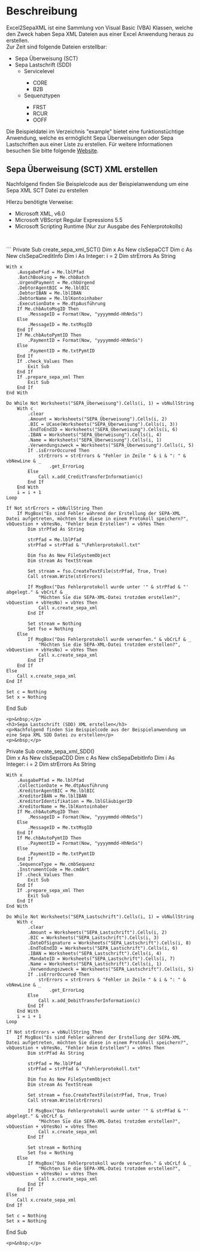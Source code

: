 <h1>Beschreibung</h1>
<p>Excel2SepaXML ist eine Sammlung von Visual Basic (VBA) Klassen, welche den Zweck haben Sepa XML Dateien aus einer Excel Anwendung heraus zu erstellen.<br> 
Zur Zeit sind folgende Dateien erstellbar:</p>
<ul>
  <li>Sepa Überweisung (SCT)</li>
  <li>Sepa Lastschrift (SDD)<br>
    <ul>
      <li>Servicelevel</li>
        <ul>
          <li>CORE</li>
          <li>B2B</li>
         </ul>
      <li>Sequenztypen</li>
        <ul>
          <li>FRST</li>
          <li>RCUR</li>
          <li>OOFF</li>
        </ul>
      </ul>
   </li>
</ul>
<p>Die Beispieldatei im Verzeichnis "example" bietet eine funktionstüchtige Anwendung, welche es ermöglicht Sepa Überweisungen oder Sepa Lastschriften aus einer Liste zu erstellen. Für weitere Informationen besuchen Sie bitte folgende <a href="https://jansesoft.de/blog/index.php/excel2sepaxml/">Website</a>.</p>
<h2>Sepa Überweisung (SCT) XML erstellen</h2>
<p>Nachfolgend finden Sie Beispielcode aus der Beispielanwendung um eine Sepa XML SCT Datei zu erstellen</p>
<p>HIerzu benötigte Verweise:</p>
<ul>
  <li>Microsoft XML, v6.0</li>
  <li>Microsoft VBScript Regular Expressions 5.5</li>
  <li>Microsoft Scripting Runtime (Nur zur Ausgabe des Fehlerprotokolls)</li>
</ul>
<p>&nbsp;</p>
```
Private Sub create_sepa_xml_SCT()
    Dim x As New clsSepaCCT
    Dim c As New clsSepaCreditInfo
    Dim i As Integer: i = 2
    Dim strErrors As String
    
    With x
        .AusgabePfad = Me.lblPfad
        .BatchBooking = Me.chbBatch
        .UrgendPayment = Me.chbUrgend
        .DebtorAgentBIC = Me.lblBIC
        .DebtorIBAN = Me.lblIBAN
        .DebtorName = Me.lblKontoinhaber
        .ExecutionDate = Me.dtpAusführung
        If Me.chbAutoMsgID Then
            .MessageID = Format(Now, "yyyymmdd-HhNnSs")
        Else
            .MessageID = Me.txtMsgID
        End If
        If Me.chbAutoPymtID Then
            .PaymentID = Format(Now, "yyyymmdd-HhNnSs")
        Else
            .PaymentID = Me.txtPymtID
        End If
        If .check_Values Then
            Exit Sub
        End If
        If .prepare_sepa_xml Then
            Exit Sub
        End If
    End With
    
    Do While Not Worksheets("SEPA_Überweisung").Cells(i, 1) = vbNullString
        With c
            .clear
            .Amount = Worksheets("SEPA_Überweisung").Cells(i, 2)
            .BIC = UCase(Worksheets("SEPA_Überweisung").Cells(i, 3))
            .EndToEndID = Worksheets("SEPA_Überweisung").Cells(i, 6)
            .IBAN = Worksheets("SEPA_Überweisung").Cells(i, 4)
            .Name = Worksheets("SEPA_Überweisung").Cells(i, 1)
            .Verwendungszweck = Worksheets("SEPA_Überweisung").Cells(i, 5)
            If .isErrorOccured Then
                strErrors = strErrors & "Fehler in Zeile " & i & ": " & vbNewLine & _
                    .get_ErrorLog
            Else
                Call x.add_CreditTransferInformation(c)
            End If
        End With
        i = i + 1
    Loop
    
    If Not strErrors = vbNullString Then
        If MsgBox("Es sind Fehler während der Erstellung der SEPA-XML Datei aufgetreten, möchten Sie diese in einem Protokoll speichern?", vbQuestion + vbYesNo, "Fehler beim Erstellen") = vbYes Then
            Dim strPfad As String
            
            strPfad = Me.lblPfad
            strPfad = strPfad & "\Fehlerprotokoll.txt"
            
            Dim fso As New FileSystemObject
            Dim stream As TextStream
            
            Set stream = fso.CreateTextFile(strPfad, True, True)
            Call stream.Write(strErrors)
            
            If MsgBox("Das Fehlerprotokoll wurde unter '" & strPfad & "' abgelegt." & vbCrLf & _
                "Möchten Sie die SEPA-XML-Datei trotzdem erstellen?", vbQuestion + vbYesNo) = vbYes Then
                Call x.create_sepa_xml
            End If
            
            Set stream = Nothing
            Set fso = Nothing
        Else
            If MsgBox("Das Fehlerprotokoll wurde verworfen." & vbCrLf & _
                "Möchten Sie die SEPA-XML-Datei trotzdem erstellen?", vbQuestion + vbYesNo) = vbYes Then
                Call x.create_sepa_xml
            End If
        End If
    Else
        Call x.create_sepa_xml
    End If
    
    Set c = Nothing
    Set x = Nothing
End Sub
```
<p>&nbsp;</p>
<h3>Sepa Lastschrift (SDD) XML erstellen</h3>
<p>Nachfolgend finden Sie Beispielcode aus der Beispielanwendung um eine Sepa XML SDD Datei zu erstellen</p>
<p>&nbsp;</p>
```
Private Sub create_sepa_xml_SDD()  
    Dim x As New clsSepaCDD
    Dim c As New clsSepaDebitInfo
    Dim i As Integer: i = 2
    Dim strErrors As String
    
    With x
        .AusgabePfad = Me.lblPfad
        .CollectionDate = Me.dtpAusführung
        .KreditorAgentBIC = Me.lblBIC
        .KreditorIBAN = Me.lblIBAN
        .KreditorIdentifikation = Me.lblGläubigerID
        .KreditorName = Me.lblKontoinhaber
        If Me.chbAutoMsgID Then
            .MessageID = Format(Now, "yyyymmdd-HhNnSs")
        Else
            .MessageID = Me.txtMsgID
        End If
        If Me.chbAutoPymtID Then
            .PaymentID = Format(Now, "yyyymmdd-HhNnSs")
        Else
            .PaymentID = Me.txtPymtID
        End If
        .SequenceType = Me.cmbSequenz
        .InstrumentCode = Me.cmdArt
        If .check_Values Then
            Exit Sub
        End If
        If .prepare_sepa_xml Then
            Exit Sub
        End If
    End With
    
    Do While Not Worksheets("SEPA_Lastschrift").Cells(i, 1) = vbNullString
        With c
            .clear
            .Amount = Worksheets("SEPA_Lastschrift").Cells(i, 2)
            .BIC = Worksheets("SEPA_Lastschrift").Cells(i, 3)
            .DateOfSignature = Worksheets("SEPA_Lastschrift").Cells(i, 8)
            .EndToEndID = Worksheets("SEPA_Lastschrift").Cells(i, 6)
            .IBAN = Worksheets("SEPA_Lastschrift").Cells(i, 4)
            .MandateID = Worksheets("SEPA_Lastschrift").Cells(i, 7)
            .Name = Worksheets("SEPA_Lastschrift").Cells(i, 1)
            .Verwendungszweck = Worksheets("SEPA_Lastschrift").Cells(i, 5)
            If .isErrorOccured Then
                strErrors = strErrors & "Fehler in Zeile " & i & ": " & vbNewLine & _
                    .get_ErrorLog
            Else
                Call x.add_DebitTransferInformation(c)
            End If
        End With
        i = i + 1
    Loop
    
    If Not strErrors = vbNullString Then
        If MsgBox("Es sind Fehler während der Erstellung der SEPA-XML Datei aufgetreten, möchten Sie diese in einem Protokoll speichern?", vbQuestion + vbYesNo, "Fehler beim Erstellen") = vbYes Then
            Dim strPfad As String
            
            strPfad = Me.lblPfad
            strPfad = strPfad & "\Fehlerprotokoll.txt"
            
            Dim fso As New FileSystemObject
            Dim stream As TextStream
            
            Set stream = fso.CreateTextFile(strPfad, True, True)
            Call stream.Write(strErrors)
            
            If MsgBox("Das Fehlerprotokoll wurde unter '" & strPfad & "' abgelegt." & vbCrLf & _
                "Möchten Sie die SEPA-XML-Datei trotzdem erstellen?", vbQuestion + vbYesNo) = vbYes Then
                Call x.create_sepa_xml
            End If
            
            Set stream = Nothing
            Set fso = Nothing
        Else
            If MsgBox("Das Fehlerprotokoll wurde verworfen." & vbCrLf & _
                "Möchten Sie die SEPA-XML-Datei trotzdem erstellen?", vbQuestion + vbYesNo) = vbYes Then
                Call x.create_sepa_xml
            End If
        End If
    Else
        Call x.create_sepa_xml
    End If
    
    Set c = Nothing
    Set x = Nothing
End Sub
```
<p>&nbsp;</p>
